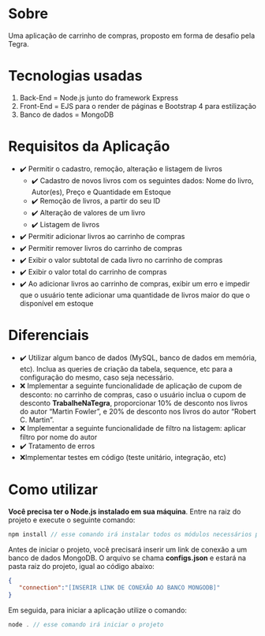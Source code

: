 # Sobre
Uma aplicação de carrinho de compras, proposto em forma de desafio pela Tegra.

# Tecnologias usadas
1. Back-End = Node.js junto do framework Express
1. Front-End = EJS para o render de páginas e Bootstrap 4 para estilização
1. Banco de dados = MongoDB

# Requisitos da Aplicação
- :heavy_check_mark: Permitir o cadastro, remoção, alteração e listagem de livros
  - :heavy_check_mark: Cadastro de novos livros com os seguintes dados: Nome do livro, Autor(es), Preço e Quantidade em Estoque
  - :heavy_check_mark: Remoção de livros, a partir do seu ID
  - :heavy_check_mark: Alteração de valores de um livro
  - :heavy_check_mark: Listagem de livros
- :heavy_check_mark: Permitir adicionar livros ao carrinho de compras
- :heavy_check_mark: Permitir remover livros do carrinho de compras
- :heavy_check_mark: Exibir o valor subtotal de cada livro no carrinho de compras
- :heavy_check_mark: Exibir o valor total do carrinho de compras
- :heavy_check_mark: Ao adicionar livros ao carrinho de compras, exibir um erro e impedir que o usuário tente adicionar uma quantidade de livros maior do que o disponível em estoque

# Diferenciais
- :heavy_check_mark: Utilizar algum banco de dados (MySQL, banco de dados em memória, etc). Inclua as queries de criação da tabela, sequence, etc para a configuração do mesmo, caso seja necessário.
- :x: Implementar a seguinte funcionalidade de aplicação de cupom de desconto: no carrinho de compras, caso o usuário inclua o cupom de desconto **TrabalheNaTegra**, proporcionar 10% de desconto nos livros do autor “Martin Fowler”, e 20% de desconto nos livros do autor “Robert C. Martin”.
- :x: Implementar a seguinte funcionalidade de filtro na listagem: aplicar filtro por nome do autor
- :heavy_check_mark: Tratamento de erros
- :x:Implementar testes em código (teste unitário, integração, etc)

# Como utilizar
**Você precisa ter o Node.js instalado em sua máquina**.
Entre na raiz do projeto e execute o seguinte comando:
```javascript
npm install // esse comando irá instalar todos os módulos necessários para o projeto
```

Antes de iniciar o projeto, você precisará inserir um link de conexão a um banco de dados MongoDB. O arquivo se chama **configs.json** e estará na pasta raiz do projeto, igual ao código abaixo:
```json
{
   "connection":"[INSERIR LINK DE CONEXÃO AO BANCO MONGODB]"
}
```

Em seguida, para iniciar a aplicação utilize o comando:
```javascript
node . // esse comando irá iniciar o projeto
```
